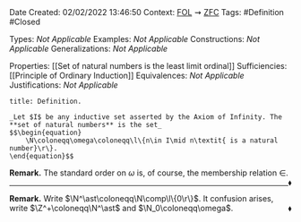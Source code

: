 <br />
<br />

Date Created: 02/02/2022 13:46:50
Context: [$\textrm{FOL}$](obsidian://open?file=First%20Order%20Logic)$\,\,\rightsquigarrow\,\,$[$\textrm{ZFC}$](obsidian://open?file=Zermelo-Fraenkel%20Set%20Theory%20with%20Choice)
Tags: #Definition #Closed 

Types: _Not Applicable_
Examples: _Not Applicable_
Constructions: _Not Applicable_
Generalizations: _Not Applicable_

Properties: [[Set of natural numbers is the least limit ordinal]]
Sufficiencies: [[Principle of Ordinary Induction]]
Equivalences: _Not Applicable_
Justifications: _Not Applicable_

``` ad-Definition
title: Definition.

_Let $I$ be any inductive set asserted by the Axiom of Infinity. The **set of natural numbers** is the set_
$$\begin{equation}
    \N\coloneqq\omega\coloneqq\l\{n\in I\mid n\textit{ is a natural number}\r\}.
\end{equation}$$

```

**Remark.** The standard order on $\omega$ is, of course, the membership relation $\in$.<span style="float:right;">$\blacklozenge$</span>

---

**Remark.** Write $\N^\ast\coloneqq\N\comp\l\{0\r\}$. It confusion arises, write $\Z^+\coloneqq\N^\ast$ and $\N_0\coloneqq\omega$.<span style="float:right;">$\blacklozenge$</span>
